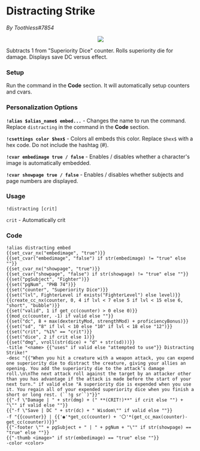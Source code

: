 # Distracting Strike
*By Toothless#7854*

<p align="center">
  <img src="https://i.imgur.com/pKxnwmn.png"/>
</p>

Subtracts 1 from "Superiority Dice" counter. Rolls superiority die for damage. Displays save DC versus effect.

### Setup
Run the command in the **Code** section. It will automatically setup counters and cvars.

### Personalization Options

**``!alias $alias_name$ embed...``** - Changes the name to run the command. Replace ``distracting`` in the command in the **Code** section.

**``!csettings color $hex$``** - Colors all embeds this color. Replace ``$hex$`` with a hex code. Do not include the hashtag (#).

**``!cvar embedimage true / false``** - Enables / disables whether a character's image is automatically embedded.

**``!cvar showpage true / false``** - Enables / disables whether subjects and page numbers are displayed.

### Usage

``!distracting [crit]``

``crit`` - Automatically crit

### Code

```GN
!alias distracting embed
{{set_cvar_nx("embedimage", "true")}}
{{set_cvar("embedimage", "false") if str(embedimage) != "true" else ""}}
{{set_cvar_nx("showpage", "true")}}
{{set_cvar("showpage", "false") if str(showpage) != "true" else ""}}
{{set("pgSubject", "Fighter")}}
{{set("pgNum", "PHB 74")}}
{{set("counter", "Superiority Dice")}}
{{set("lvl", FighterLevel if exists("FighterLevel") else level)}}
{{create_cc_nx(counter, 0, 4 if lvl < 7 else 5 if lvl < 15 else 6, "short", "bubble")}}
{{set("valid", 1 if get_cc(counter) > 0 else 0)}}
{{mod_cc(counter, -1) if valid else ""}}
{{set("dc", 8 + max(dexterityMod, strengthMod) + proficiencyBonus)}}
{{set("sd", "8" if lvl < 10 else "10" if lvl < 18 else "12")}}
{{set("crit", "%1%" == "crit")}}
{{set("dice", 2 if crit else 1)}}
{{set("dmg", vroll(str(dice) + "d" + str(sd)))}}
-title "<name> {{"uses" if valid else "attempted to use"}} Distracting Strike!"
-desc "{{"When you hit a creature with a weapon attack, you can expend one superiority die to distract the creature, giving your allies an opening. You add the superiority die to the attack’s damage roll.\n\nThe next attack roll against the target by an attacker other than you has advantage if the attack is made before the start of your next turn." if valid else "A superiority die is expended when you use it. You regain all of your expended superiority dice when you finish a short or long rest. (``!g sr``)"}}"
{{"-f \"Damage | " + str(dmg) + (" **(CRIT!)**" if crit else "") + "\"" if valid else ""}}
{{"-f \"Save | DC " + str(dc) + " Wisdom\"" if valid else ""}}
-f "{{counter}} | {{'◉'*get_cc(counter) + '〇'*(get_cc_max(counter)-get_cc(counter))}}"
{{"-footer \"" + pgSubject + " | " + pgNum + "\"" if str(showpage) == "true" else ""}}
{{"-thumb <image>" if str(embedimage) == "true" else ""}}
-color <color>
```
